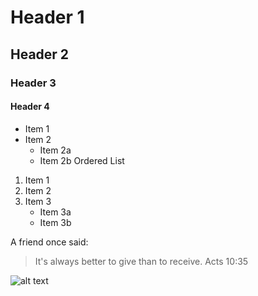 Header 1
=========================

Header 2
-------------------------

### Header 3

#### Header 4
* Item 1
* Item 2
  * Item 2a
  * Item 2b
Ordered List
1. Item 1
2. Item 2
3. Item 3
   * Item 3a
   * Item 3b

A friend once said:

> It's always better to give 
> than to receive. Acts 10:35  

![alt text](http://example.com/logo.png)
